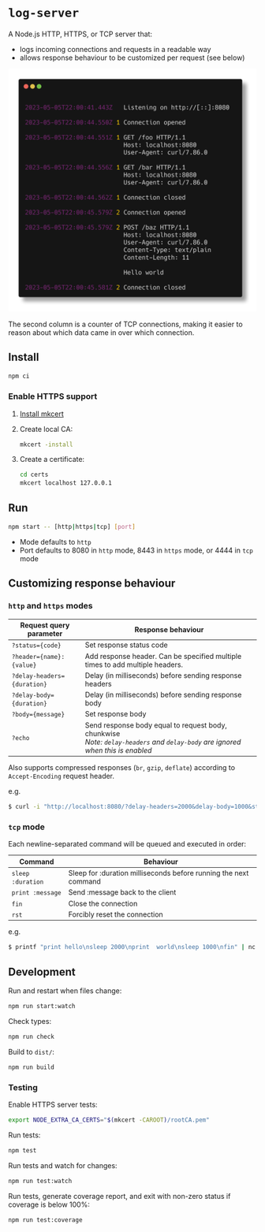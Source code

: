 # `log-server`

A Node.js HTTP, HTTPS, or TCP server that:

- logs incoming connections and requests in a readable way
- allows response behaviour to be customized per request (see below)

![Screenshot](doc/screenshot.png)

The second column is a counter of TCP connections, making it easier to reason about which data came
in over which connection.

## Install

```sh
npm ci
```

### Enable HTTPS support

1. [Install mkcert](https://github.com/FiloSottile/mkcert?tab=readme-ov-file#installation)

1. Create local CA:

   ```sh
   mkcert -install
   ```

1. Create a certificate:

   ```sh
   cd certs
   mkcert localhost 127.0.0.1
   ```

## Run

```sh
npm start -- [http|https|tcp] [port]
```

- Mode defaults to `http`
- Port defaults to 8080 in `http` mode, 8443 in `https` mode, or 4444 in `tcp` mode

## Customizing response behaviour

### `http` and `https` modes

| Request query parameter     | Response behaviour                                                                                                               |
| --------------------------- | -------------------------------------------------------------------------------------------------------------------------------- |
| `?status={code}`            | Set response status code                                                                                                         |
| `?header={name}:{value}`    | Add response header. Can be specified multiple times to add multiple headers.                                                    |
| `?delay-headers={duration}` | Delay (in milliseconds) before sending response headers                                                                          |
| `?delay-body={duration}`    | Delay (in milliseconds) before sending response body                                                                             |
| `?body={message}`           | Set response body                                                                                                                |
| `?echo`                     | Send response body equal to request body, chunkwise<br>_Note: `delay-headers` and `delay-body` are ignored when this is enabled_ |

Also supports compressed responses (`br`, `gzip`, `deflate`) according to `Accept-Encoding` request
header.

e.g.

```sh
$ curl -i "http://localhost:8080/?delay-headers=2000&delay-body=1000&status=503&body=Oh%20no!"
```

### `tcp` mode

Each newline-separated command will be queued and executed in order:

| Command           | Behaviour                                                        |
| ----------------- | ---------------------------------------------------------------- |
| `sleep :duration` | Sleep for :duration milliseconds before running the next command |
| `print :message`  | Send :message back to the client                                 |
| `fin`             | Close the connection                                             |
| `rst`             | Forcibly reset the connection                                    |

e.g.

```sh
$ printf "print hello\nsleep 2000\nprint  world\nsleep 1000\nfin" | nc localhost 4444
```

## Development

Run and restart when files change:

```sh
npm run start:watch
```

Check types:

```sh
npm run check
```

Build to `dist/`:

```sh
npm run build
```

### Testing

Enable HTTPS server tests:

```sh
export NODE_EXTRA_CA_CERTS="$(mkcert -CAROOT)/rootCA.pem"
```

Run tests:

```sh
npm test
```

Run tests and watch for changes:

```sh
npm run test:watch
```

Run tests, generate coverage report, and exit with non-zero status if coverage is below 100%:

```sh
npm run test:coverage
```
